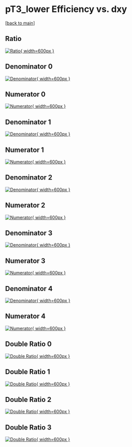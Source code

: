 # pT3_lower Efficiency vs. dxy

[[back to main](./)]



## Ratio

[![Ratio](../mtv/var/pT3_lower_loweta_11_1_eff_dxy.png){ width=600px }](../mtv/var/pT3_lower_loweta_11_1_eff_dxy.pdf)

## Denominator 0

[![Denominator](../mtv/den/pT3_lower_loweta_11_1_eff_dxy_den0.png){ width=600px }](../mtv/den/pT3_lower_loweta_11_1_eff_dxy_den0.pdf)

## Numerator 0

[![Numerator](../mtv/num/pT3_lower_loweta_11_1_eff_dxy_num0.png){ width=600px }](../mtv/num/pT3_lower_loweta_11_1_eff_dxy_num0.pdf)

## Denominator 1

[![Denominator](../mtv/den/pT3_lower_loweta_11_1_eff_dxy_den1.png){ width=600px }](../mtv/den/pT3_lower_loweta_11_1_eff_dxy_den1.pdf)

## Numerator 1

[![Numerator](../mtv/num/pT3_lower_loweta_11_1_eff_dxy_num1.png){ width=600px }](../mtv/num/pT3_lower_loweta_11_1_eff_dxy_num1.pdf)

## Denominator 2

[![Denominator](../mtv/den/pT3_lower_loweta_11_1_eff_dxy_den2.png){ width=600px }](../mtv/den/pT3_lower_loweta_11_1_eff_dxy_den2.pdf)

## Numerator 2

[![Numerator](../mtv/num/pT3_lower_loweta_11_1_eff_dxy_num2.png){ width=600px }](../mtv/num/pT3_lower_loweta_11_1_eff_dxy_num2.pdf)

## Denominator 3

[![Denominator](../mtv/den/pT3_lower_loweta_11_1_eff_dxy_den3.png){ width=600px }](../mtv/den/pT3_lower_loweta_11_1_eff_dxy_den3.pdf)

## Numerator 3

[![Numerator](../mtv/num/pT3_lower_loweta_11_1_eff_dxy_num3.png){ width=600px }](../mtv/num/pT3_lower_loweta_11_1_eff_dxy_num3.pdf)

## Denominator 4

[![Denominator](../mtv/den/pT3_lower_loweta_11_1_eff_dxy_den4.png){ width=600px }](../mtv/den/pT3_lower_loweta_11_1_eff_dxy_den4.pdf)

## Numerator 4

[![Numerator](../mtv/num/pT3_lower_loweta_11_1_eff_dxy_num4.png){ width=600px }](../mtv/num/pT3_lower_loweta_11_1_eff_dxy_num4.pdf)

## Double Ratio 0

[![Double Ratio](../mtv/ratio/pT3_lower_loweta_11_1_eff_dxy_ratio0.png){ width=600px }](../mtv/ratio/pT3_lower_loweta_11_1_eff_dxy_ratio0.pdf)

## Double Ratio 1

[![Double Ratio](../mtv/ratio/pT3_lower_loweta_11_1_eff_dxy_ratio1.png){ width=600px }](../mtv/ratio/pT3_lower_loweta_11_1_eff_dxy_ratio1.pdf)

## Double Ratio 2

[![Double Ratio](../mtv/ratio/pT3_lower_loweta_11_1_eff_dxy_ratio2.png){ width=600px }](../mtv/ratio/pT3_lower_loweta_11_1_eff_dxy_ratio2.pdf)

## Double Ratio 3

[![Double Ratio](../mtv/ratio/pT3_lower_loweta_11_1_eff_dxy_ratio3.png){ width=600px }](../mtv/ratio/pT3_lower_loweta_11_1_eff_dxy_ratio3.pdf)

